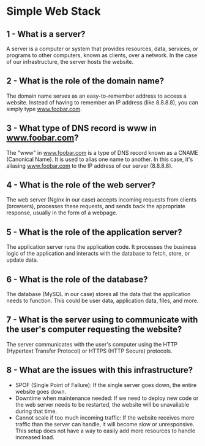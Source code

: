 
# Simple Web Stack

## 1 - What is a server?
A server is a computer or system that provides resources, data, services, or programs to other computers, known as clients, over a network. In the case of our infrastructure, the server hosts the website.

## 2 - What is the role of the domain name?
The domain name serves as an easy-to-remember address to access a website. Instead of having to remember an IP address (like 8.8.8.8), you can simply type www.foobar.com.

## 3 - What type of DNS record is www in www.foobar.com?
The "www" in www.foobar.com is a type of DNS record known as a CNAME (Canonical Name). It is used to alias one name to another. In this case, it's aliasing www.foobar.com to the IP address of our server (8.8.8.8).

## 4 - What is the role of the web server?
The web server (Nginx in our case) accepts incoming requests from clients (browsers), processes these requests, and sends back the appropriate response, usually in the form of a webpage.

## 5 - What is the role of the application server?
The application server runs the application code. It processes the business logic of the application and interacts with the database to fetch, store, or update data.

## 6 - What is the role of the database?
The database (MySQL in our case) stores all the data that the application needs to function. This could be user data, application data, files, and more.

## 7 - What is the server using to communicate with the user's computer requesting the website?
The server communicates with the user's computer using the HTTP (Hypertext Transfer Protocol) or HTTPS (HTTP Secure) protocols.

## 8 - What are the issues with this infrastructure?

- SPOF (Single Point of Failure): If the single server goes down, the entire website goes down.
- Downtime when maintenance needed: If we need to deploy new code or the web server needs to be restarted, the website will be unavailable during that time.
- Cannot scale if too much incoming traffic: If the website receives more traffic than the server can handle, it will become slow or unresponsive. This setup does not have a way to easily add more resources to handle increased load.